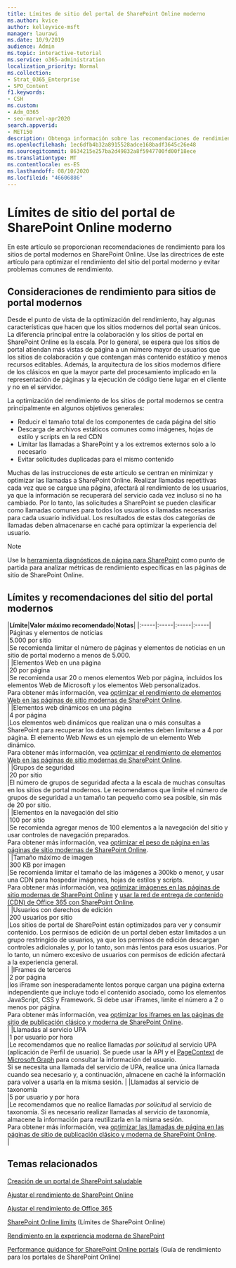 ```yaml
---
title: Límites de sitio del portal de SharePoint Online moderno
ms.author: kvice
author: kelleyvice-msft
manager: laurawi
ms.date: 10/9/2019
audience: Admin
ms.topic: interactive-tutorial
ms.service: o365-administration
localization_priority: Normal
ms.collection:
- Strat_O365_Enterprise
- SPO_Content
f1.keywords:
- CSH
ms.custom:
- Adm_O365
- seo-marvel-apr2020
search.appverid:
- MET150
description: Obtenga información sobre las recomendaciones de rendimiento para sitios modernos en SharePoint Online, como limitar las llamadas a SharePoint y a los extremos externos.
ms.openlocfilehash: 1ec6dfb4b32a8915528adce168badf3645c26e48
ms.sourcegitcommit: 8634215e257ba2d49832a8f5947700fd00f18ece
ms.translationtype: MT
ms.contentlocale: es-ES
ms.lasthandoff: 08/10/2020
ms.locfileid: "46606886"
---
```

# <a name="sharepoint-online-modern-portal-site-limits"></a>Límites de sitio del portal de SharePoint Online moderno

En este artículo se proporcionan recomendaciones de rendimiento para los sitios de portal modernos en SharePoint Online. Use las directrices de este artículo para optimizar el rendimiento del sitio del portal moderno y evitar problemas comunes de rendimiento.

## <a name="performance-considerations-for-modern-portal-sites"></a>Consideraciones de rendimiento para sitios de portal modernos

Desde el punto de vista de la optimización del rendimiento, hay algunas características que hacen que los sitios modernos del portal sean únicos. La diferencia principal entre la colaboración y los sitios de portal en SharePoint Online es la escala. Por lo general, se espera que los sitios de portal atiendan más vistas de página a un número mayor de usuarios que los sitios de colaboración y que contengan más contenido estático y menos recursos editables. Además, la arquitectura de los sitios modernos difiere de los clásicos en que la mayor parte del procesamiento implicado en la representación de páginas y la ejecución de código tiene lugar en el cliente y no en el servidor.

La optimización del rendimiento de los sitios de portal modernos se centra principalmente en algunos objetivos generales:

- Reducir el tamaño total de los componentes de cada página del sitio
- Descarga de archivos estáticos comunes como imágenes, hojas de estilo y scripts en la red CDN
- Limitar las llamadas a SharePoint y a los extremos externos solo a lo necesario
- Evitar solicitudes duplicadas para el mismo contenido

Muchas de las instrucciones de este artículo se centran en minimizar y optimizar las llamadas a SharePoint Online. Realizar llamadas repetitivas cada vez que se cargue una página, afectará al rendimiento de los usuarios, ya que la información se recuperará del servicio cada vez incluso si no ha cambiado. Por lo tanto, las solicitudes a SharePoint se pueden clasificar como llamadas comunes para todos los usuarios o llamadas necesarias para cada usuario individual. Los resultados de estas dos categorías de llamadas deben almacenarse en caché para optimizar la experiencia del usuario.

>[!NOTE]
>Use la [herramienta diagnósticos de página para SharePoint](https://aka.ms/perftool) como punto de partida para analizar métricas de rendimiento específicas en las páginas de sitio de SharePoint Online.

## <a name="modern-portal-site-limits-and-recommendations"></a>Límites y recomendaciones del sitio del portal modernos

|**Límite**|**Valor máximo recomendado**|**Notas**|
|:-----|:-----|:-----|:-----|
|Páginas y elementos de noticias  <br/> |5.000 por sitio  <br/> |Se recomienda limitar el número de páginas y elementos de noticias en un sitio de portal moderno a menos de 5.000.  <br/> |
|Elementos Web en una página  <br/> |20 por página  <br/> |Se recomienda usar 20 o menos elementos Web por página, incluidos los elementos Web de Microsoft y los elementos Web personalizados. <br/> Para obtener más información, vea [optimizar el rendimiento de elementos Web en las páginas de sitio modernas de SharePoint Online](modern-web-part-optimization.md).  <br/> |
|Elementos web dinámicos en una página  <br/> |4 por página  <br/> |Los elementos web dinámicos que realizan una o más consultas a SharePoint para recuperar los datos más recientes deben limitarse a 4 por página. El elemento Web _News_ es un ejemplo de un elemento Web dinámico. <br/> Para obtener más información, vea [optimizar el rendimiento de elementos Web en las páginas de sitio modernas de SharePoint Online](modern-web-part-optimization.md).    <br/> |
|Grupos de seguridad  <br/> |20 por sitio  <br/> |El número de grupos de seguridad afecta a la escala de muchas consultas en los sitios de portal modernos. Le recomendamos que limite el número de grupos de seguridad a un tamaño tan pequeño como sea posible, sin más de 20 por sitio.  <br/> |
|Elementos en la navegación del sitio  <br/> |100 por sitio  <br/> |Se recomienda agregar menos de 100 elementos a la navegación del sitio y usar controles de navegación preparados.  <br/> Para obtener más información, vea [optimizar el peso de página en las páginas de sitio modernas de SharePoint Online](modern-page-weight-optimization.md). <br/> |
|Tamaño máximo de imagen  <br/> |300 KB por imagen  <br/> |Se recomienda limitar el tamaño de las imágenes a 300kb o menor, y usar una CDN para hospedar imágenes, hojas de estilos y scripts. <br/>Para obtener más información, vea [optimizar imágenes en las páginas de sitio modernas de SharePoint Online](modern-image-optimization.md) y [usar la red de entrega de contenido (CDN) de Office 365 con SharePoint Online](use-office-365-cdn-with-spo.md).  <br/> |
|Usuarios con derechos de edición  <br/> |200 usuarios por sitio  <br/> |Los sitios de portal de SharePoint están optimizados para ver y consumir contenido. Los permisos de edición de un portal deben estar limitados a un grupo restringido de usuarios, ya que los permisos de edición descargan controles adicionales y, por lo tanto, son más lentos para esos usuarios. Por lo tanto, un número excesivo de usuarios con permisos de edición afectará a la experiencia general. <br/> |
|IFrames de terceros  <br/> |2 por página  <br/> |los iFrame son inesperadamente lentos porque cargan una página externa independiente que incluye todo el contenido asociado, como los elementos JavaScript, CSS y Framework. Si debe usar iFrames, limite el número a 2 o menos por página.<br/> Para obtener más información, vea [optimizar los iframes en las páginas de sitio de publicación clásico y moderna de SharePoint Online](modern-iframe-optimization.md). <br/> |
|Llamadas al servicio UPA  <br/> |1 por usuario por hora  <br/> |Le recomendamos que no realice llamadas _por solicitud_ al servicio UPA (aplicación de Perfil de usuario). Se puede usar la API y el [PageContext](https://docs.microsoft.com/javascript/api/sp-page-context/pagecontext?view=sp-typescript-latest) de [Microsoft Graph](https://docs.microsoft.com/graph/call-api) para consultar la información del usuario.  <br/> Si se necesita una llamada del servicio de UPA, realice una única llamada cuando sea necesario y, a continuación, almacene en caché la información para volver a usarla en la misma sesión. |
|Llamadas al servicio de taxonomía  <br/> |5 por usuario y por hora  <br/> |Le recomendamos que no realice llamadas _por solicitud_ al servicio de taxonomía. Si es necesario realizar llamadas al servicio de taxonomía, almacene la información para reutilizarla en la misma sesión. <br/> Para obtener más información, vea [optimizar las llamadas de página en las páginas de sitio de publicación clásico y moderna de SharePoint Online](modern-page-call-optimization.md). <br/> |

## <a name="related-topics"></a>Temas relacionados

[Creación de un portal de SharePoint saludable](https://docs.microsoft.com/sharepoint/portal-health)

[Ajustar el rendimiento de SharePoint Online](tune-sharepoint-online-performance.md)

[Ajustar el rendimiento de Office 365](tune-office-365-performance.md)

[SharePoint Online limits](https://docs.microsoft.com/office365/servicedescriptions/sharepoint-online-service-description/sharepoint-online-limits) (Límites de SharePoint Online)

[Rendimiento en la experiencia moderna de SharePoint](https://docs.microsoft.com/sharepoint/modern-experience-performance)

[Performance guidance for SharePoint Online portals](https://docs.microsoft.com/sharepoint/dev/solution-guidance/portal-performance) (Guía de rendimiento para los portales de SharePoint Online)
